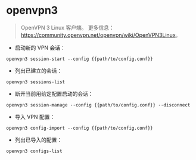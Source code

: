 # openvpn3

> OpenVPN 3 Linux 客户端。
> 更多信息：<https://community.openvpn.net/openvpn/wiki/OpenVPN3Linux>。

- 启动新的 VPN 会话：

`openvpn3 session-start --config {{path/to/config.conf}}`

- 列出已建立的会话：

`openvpn3 sessions-list`

- 断开当前用给定配置启动的会话：

`openvpn3 session-manage --config {{path/to/config.conf}} --disconnect`

- 导入 VPN 配置：

`openvpn3 config-import --config {{path/to/config.conf}}`

- 列出已导入的配置：

`openvpn3 configs-list`